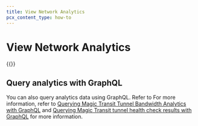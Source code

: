 ```yaml
---
title: View Network Analytics
pcx_content_type: how-to
---
```


# View Network Analytics

{{<render file="_network-analytics.md" withParameters="Magic WAN">}}


## Query analytics with GraphQL

You can also query analytics data using GraphQL. Refer to For more information, refer to [Querying Magic Transit Tunnel Bandwidth Analytics with GraphQL](/analytics/graphql-api/tutorials/querying-magic-transit-tunnel-bandwidth-analytics/) and [Querying Magic Transit tunnel health check results with GraphQL](/analytics/graphql-api/tutorials/querying-magic-transit-tunnel-healthcheck-results/) for more information.
